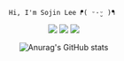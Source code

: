 <div align=center>
  
<pre><code>Hi, I'm Sojin Lee ᖰ( ᵕ·̮ᵕ )ᖳ </code></pre> 
  
<img src="https://img.shields.io/badge/JavaScript-F7DF1E?style=flat-square&logo=JavaScript&logoColor=white"/></a>
<img src="https://img.shields.io/badge/Flutter-02569B?style=flat-square&logo=Flutter&logoColor=white"/></a>
<img src="https://img.shields.io/badge/Swift-F05138?style=flat-square&logo=Swift&logoColor=white"/></a>

![Anurag's GitHub stats](https://github-readme-stats.vercel.app/api?username=513sojin&theme=buefy&show_icons=true&count_private=true&icon_color=9933CC)
  <br/>
<!--
**513sojin/513sojin** is a ✨ _special_ ✨ repository because its `README.md` (this file) appears on your GitHub profile.

Here are some ideas to get you started:

- 🔭 I’m currently working on ...
-->
  <br/>
</div>
